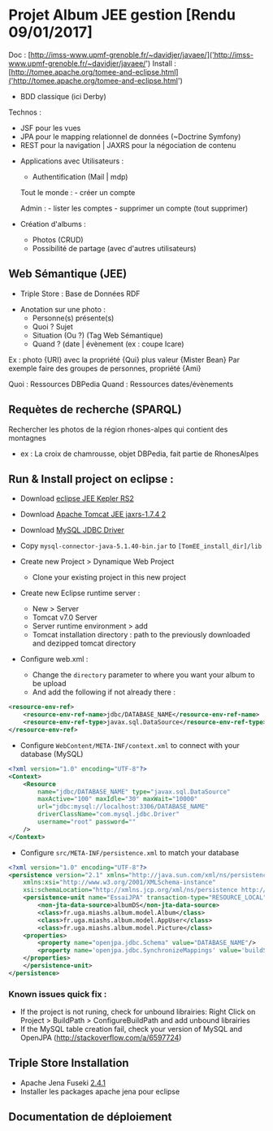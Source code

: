 # Projet Album JEE gestion [Rendu 09/01/2017]

Doc : [http://imss-www.upmf-grenoble.fr/~davidjer/javaee/]('http://imss-www.upmf-grenoble.fr/~davidjer/javaee/')
Install : [http://tomee.apache.org/tomee-and-eclipse.html]('http://tomee.apache.org/tomee-and-eclipse.html')

* BDD classique (ici Derby)

Technos : 
* JSF pour les vues
* JPA pour le mapping relationnel de données (~Doctrine Symfony) 
* REST pour la navigation | JAXRS pour la négociation de contenu


- Applications avec Utilisateurs : 
	- Authentification (Mail | mdp)
	
	Tout le monde : 
		- créer un compte
		
	Admin :
		- lister les comptes
		- supprimer un compte (tout supprimer) 

- Création d'albums : 
	- Photos (CRUD)
	- Possibilité de partage (avec d'autres utilisateurs)

## Web Sémantique (JEE)

* Triple Store : Base de Données RDF 

- Anotation sur une photo : 
	- Personne(s) présente(s)
	- Quoi ? Sujet
	- Situation (Ou ?) (Tag Web Sémantique)
	- Quand ? (date | évènement (ex : coupe Icare)

Ex : photo {URI} avec la propriété {Qui} plus valeur {Mister Bean}
Par exemple faire des groupes de personnes, propriété {Ami}

Quoi :  Ressources DBPedia 
Quand : Ressources dates/évènements 

## Requètes de recherche (SPARQL) 

Rechercher les photos de la région rhones-alpes qui contient des montagnes 
- ex : La croix de chamrousse, objet DBPedia, fait partie de RhonesAlpes 




## Run & Install project on eclipse : 

* Download [eclipse JEE Kepler RS2](http://www.eclipse.org/downloads/packages/eclipse-ide-java-ee-developers/keplerr) 
* Download [Apache Tomcat JEE jaxrs-1.7.4 2](https://tomee.apache.org/downloads.html)
* Download [MySQL JDBC Driver](https://dev.mysql.com/downloads/connector/j/)
* Copy `mysql-connector-java-5.1.40-bin.jar` to `[TomEE_install_dir]/lib`
* Create new Project > Dynamique Web Project
	* Clone your existing project in this new project
* Create new Eclipse runtime server : 
	* New > Server
	* Tomcat v7.0 Server
	* Server runtime environment > add
	* Tomcat installation directory : path to the previously downloaded and dezipped tomcat directory

* Configure web.xml :
	* Change the `directory` parameter to where you want your album to be upload
	* And add the following if not already there :
```xml 
<resource-env-ref>
    <resource-env-ref-name>jdbc/DATABASE_NAME</resource-env-ref-name>
    <resource-env-ref-type>javax.sql.DataSource</resource-env-ref-type>
</resource-env-ref>
``` 

* Configure `WebContent/META-INF/context.xml` to connect with your database (MySQL)
```xml
<?xml version="1.0" encoding="UTF-8"?>
<Context>
    <Resource
        name="jdbc/DATABASE_NAME" type="javax.sql.DataSource"
        maxActive="100" maxIdle="30" maxWait="10000" 
        url="jdbc:mysql://localhost:3306/DATABASE_NAME"
        driverClassName="com.mysql.jdbc.Driver"
        username="root" password=""
    />
</Context>
```

* Configure `src/META-INF/persistence.xml` to match your database
```xml
<?xml version="1.0" encoding="UTF-8"?>
<persistence version="2.1" xmlns="http://java.sun.com/xml/ns/persistence" 
	xmlns:xsi="http://www.w3.org/2001/XMLSchema-instance" 
	xsi:schemaLocation="http://xmlns.jcp.org/xml/ns/persistence http://xmlns.jcp.org/xml/ns/persistence/persistence_2_1.xsd">
	<persistence-unit name="EssaiJPA" transaction-type="RESOURCE_LOCAL">
		<non-jta-data-source>albumDS</non-jta-data-source>
		<class>fr.uga.miashs.album.model.Album</class>
		<class>fr.uga.miashs.album.model.AppUser</class>
		<class>fr.uga.miashs.album.model.Picture</class>
	<properties>
		<property name="openjpa.jdbc.Schema" value="DATABASE_NAME"/>
		<property name='openjpa.jdbc.SynchronizeMappings' value='buildSchema(ForeignKeys=true)' />
	</properties>
	</persistence-unit>
</persistence>
```
### Known issues quick fix :	
* If the project is not runing, check for unbound librairies: Right Click on Project > BuildPath > ConfigureBuildPath and add unbound librairies
* If the MySQL table creation fail, check your version of MySQL and OpenJPA (http://stackoverflow.com/a/6597724)


## Triple Store Installation 

* Apache Jena Fuseki [2.4.1](https://jena.apache.org/download/) 
* Installer les packages apache jena pour eclipse 

## Documentation de déploiement 
